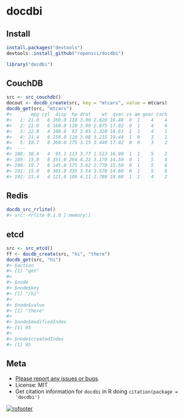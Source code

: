 docdbi
========



## Install


```r
install.packages("devtools")
devtools::install_github("ropensci/docdbi")
```


```r
library("docdbi")
```

## CouchDB


```r
src <- src_couchdb()
docout <- docdb_create(src, key = "mtcars", value = mtcars)
docdb_get(src, "mtcars")
#>       mpg cyl  disp  hp drat    wt  qsec vs am gear carb
#>   1: 21.0   6 160.0 110 3.90 2.620 16.46  0  1    4    4
#>   2: 21.0   6 160.0 110 3.90 2.875 17.02  0  1    4    4
#>   3: 22.8   4 108.0  93 3.85 2.320 18.61  1  1    4    1
#>   4: 21.4   6 258.0 110 3.08 3.215 19.44  1  0    3    1
#>   5: 18.7   8 360.0 175 3.15 3.440 17.02  0  0    3    2
#>  ---                                                    
#> 188: 30.4   4  95.1 113 3.77 1.513 16.90  1  1    5    2
#> 189: 15.8   8 351.0 264 4.22 3.170 14.50  0  1    5    4
#> 190: 19.7   6 145.0 175 3.62 2.770 15.50  0  1    5    6
#> 191: 15.0   8 301.0 335 3.54 3.570 14.60  0  1    5    8
#> 192: 21.4   4 121.0 109 4.11 2.780 18.60  1  1    4    2
```

## Redis


```r
docdb_src_rrlite()
#> src: rrlite 0.1.0 [:memory:]
```

## etcd 


```r
src <- src_etcd()
ff <- docdb_create(src, "hi", "there")
docdb_get(src, "hi")
#> $action
#> [1] "get"
#> 
#> $node
#> $node$key
#> [1] "/hi"
#> 
#> $node$value
#> [1] "there"
#> 
#> $node$modifiedIndex
#> [1] 95
#> 
#> $node$createdIndex
#> [1] 95
```

## Meta

* [Please report any issues or bugs](https://github.com/ropensci/docdbi/issues).
* License: MIT
* Get citation information for `docdbi` in R doing `citation(package = 'docdbi')`

[![rofooter](http://ropensci.org/public_images/github_footer.png)](http://ropensci.org)
